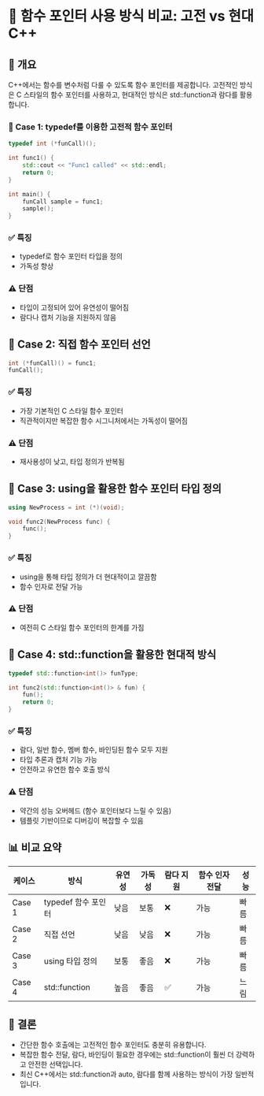 # 📘 함수 포인터 사용 방식 비교: 고전 vs 현대 C++
## 🔹 개요
C++에서는 함수를 변수처럼 다룰 수 있도록 함수 포인터를 제공합니다. 고전적인 방식은 C 스타일의 함수 포인터를 사용하고, 현대적인 방식은 std::function과 람다를 활용합니다.

### 🧪 Case 1: typedef를 이용한 고전적 함수 포인터
```cpp
typedef int (*funCall)();

int func1() {
    std::cout << "Func1 called" << std::endl;
    return 0;
}

int main() {
    funCall sample = func1;
    sample();
}
```

### ✅ 특징
- typedef로 함수 포인터 타입을 정의
- 가독성 향상
### ⚠️ 단점
- 타입이 고정되어 있어 유연성이 떨어짐
- 람다나 캡처 기능을 지원하지 않음

## 🧪 Case 2: 직접 함수 포인터 선언
```cpp
int (*funCall)() = func1;
funCall();
```

### ✅ 특징
- 가장 기본적인 C 스타일 함수 포인터
- 직관적이지만 복잡한 함수 시그니처에서는 가독성이 떨어짐
### ⚠️ 단점
- 재사용성이 낮고, 타입 정의가 반복됨

## 🧪 Case 3: using을 활용한 함수 포인터 타입 정의
```cpp
using NewProcess = int (*)(void);

void func2(NewProcess func) {
    func();
}
```

### ✅ 특징
- using을 통해 타입 정의가 더 현대적이고 깔끔함
- 함수 인자로 전달 가능
### ⚠️ 단점
- 여전히 C 스타일 함수 포인터의 한계를 가짐

## 🧪 Case 4: std::function을 활용한 현대적 방식
```cpp
typedef std::function<int()> funType;

int func2(std::function<int()> & fun) {
    fun();
    return 0;
}
```

### ✅ 특징
- 람다, 일반 함수, 멤버 함수, 바인딩된 함수 모두 지원
- 타입 추론과 캡처 기능 가능
- 안전하고 유연한 함수 호출 방식
### ⚠️ 단점
- 약간의 성능 오버헤드 (함수 포인터보다 느릴 수 있음)
- 템플릿 기반이므로 디버깅이 복잡할 수 있음

## 📊 비교 요약
| 케이스   | 방식               | 유연성 | 가독성 | 람다 지원 | 함수 인자 전달 | 성능 |
|---------|--------------------|--------|--------|------------|------------------|--------|
| Case 1  | typedef 함수 포인터 | 낮음   | 보통   | ❌         | 가능             | 빠름   |
| Case 2  | 직접 선언           | 낮음   | 낮음   | ❌         | 가능             | 빠름   |
| Case 3  | using 타입 정의     | 보통   | 좋음   | ❌         | 가능             | 빠름   |
| Case 4  | std::function       | 높음   | 좋음   | ✅         | 가능             | 느림   |



## 🧠 결론
- 간단한 함수 호출에는 고전적인 함수 포인터도 충분히 유용합니다.
- 복잡한 함수 전달, 람다, 바인딩이 필요한 경우에는 std::function이 훨씬 더 강력하고 안전한 선택입니다.
- 최신 C++에서는 std::function과 auto, 람다를 함께 사용하는 방식이 가장 일반적입니다.


